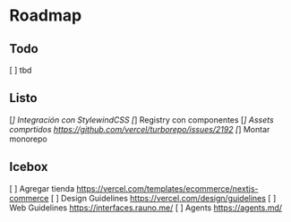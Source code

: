 # Roadmap

## Todo
[ ] tbd

## Listo
[*] Integración con StylewindCSS
[*] Registry con componentes
[*] Assets comprtidos https://github.com/vercel/turborepo/issues/2192
[*] Montar monorepo

## Icebox
[ ] Agregar tienda https://vercel.com/templates/ecommerce/nextjs-commerce
[ ] Design Guidelines https://vercel.com/design/guidelines
[ ] Web Guidelines https://interfaces.rauno.me/
[ ] Agents https://agents.md/